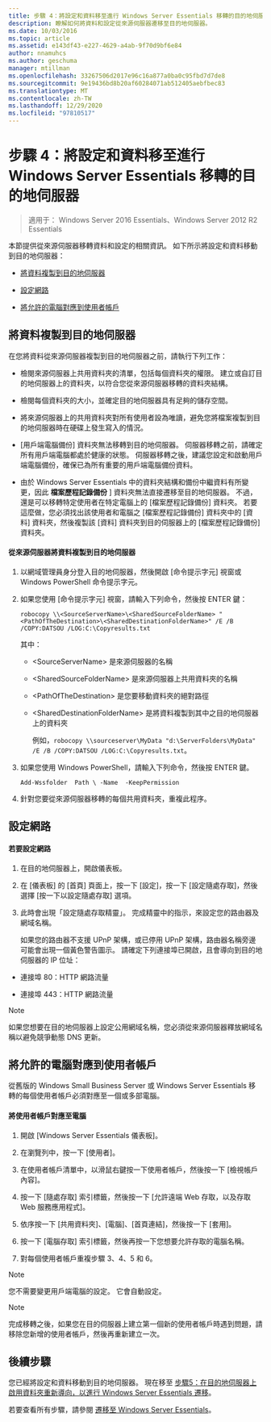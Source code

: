 ```yaml
---
title: 步驟 4：將設定和資料移至進行 Windows Server Essentials 移轉的目的地伺服器
description: 瞭解如何將資料和設定從來源伺服器遷移至目的地伺服器。
ms.date: 10/03/2016
ms.topic: article
ms.assetid: e143df43-e227-4629-a4ab-9f70d9bf6e84
author: nnamuhcs
ms.author: geschuma
manager: mtillman
ms.openlocfilehash: 33267506d2017e96c16a877a0ba0c95fbd7d7de8
ms.sourcegitcommit: 9e19436bd8b20af60284071ab512405aebfbec83
ms.translationtype: MT
ms.contentlocale: zh-TW
ms.lasthandoff: 12/29/2020
ms.locfileid: "97810517"
---
```

# <a name="step-4-move-settings-and-data-to-the-destination-server-for-windows-server-essentials-migration"></a>步驟 4：將設定和資料移至進行 Windows Server Essentials 移轉的目的地伺服器

>適用于： Windows Server 2016 Essentials、Windows Server 2012 R2 Essentials

本節提供從來源伺服器移轉資料和設定的相關資訊。 如下所示將設定和資料移動到目的地伺服器：

-   [將資料複製到目的地伺服器](Step-4--Move-settings-and-data-to-the-Destination-Server-for-Windows-Server-Essentials-migration.md#BKMK_CopyData)

-   [設定網路](Step-4--Move-settings-and-data-to-the-Destination-Server-for-Windows-Server-Essentials-migration.md#BKMK_Network)

-   [將允許的電腦對應到使用者帳戶](Step-4--Move-settings-and-data-to-the-Destination-Server-for-Windows-Server-Essentials-migration.md#BKMK_MapPermittedComputers)

##  <a name="copy-data-to-the-destination-server"></a><a name="BKMK_CopyData"></a> 將資料複製到目的地伺服器
 在您將資料從來源伺服器複製到目的地伺服器之前，請執行下列工作：

-   檢閱來源伺服器上共用資料夾的清單，包括每個資料夾的權限。 建立或自訂目的地伺服器上的資料夾，以符合您從來源伺服器移轉的資料夾結構。

-   檢閱每個資料夾的大小，並確定目的地伺服器具有足夠的儲存空間。

-   將來源伺服器上的共用資料夾對所有使用者設為唯讀，避免您將檔案複製到目的地伺服器時在硬碟上發生寫入的情況。

-   [用戶端電腦備份] 資料夾無法移轉到目的地伺服器。 伺服器移轉之前，請確定所有用戶端電腦都處於健康的狀態。 伺服器移轉之後，建議您設定和啟動用戶端電腦備份，確保已為所有重要的用戶端電腦備份資料。

-   由於 Windows Server Essentials 中的資料夾結構和備份中繼資料有所變更，因此 **檔案歷程記錄備份** ] 資料夾無法直接遷移至目的地伺服器。 不過，還是可以移轉特定使用者在特定電腦上的 [檔案歷程記錄備份] 資料夾。 若要這麼做，您必須找出該使用者和電腦之 [檔案歷程記錄備份] 資料夾中的 [資料] 資料夾，然後複製該 [資料] 資料夾到目的伺服器上的 [檔案歷程記錄備份] 資料夾。

#### <a name="to-copy-data-from-the-source-server-to-the-destination-server"></a>從來源伺服器將資料複製到目的地伺服器

1. 以網域管理員身分登入目的地伺服器，然後開啟 [命令提示字元] 視窗或 Windows PowerShell 命令提示字元。

2. 如果您使用 [命令提示字元] 視窗，請輸入下列命令，然後按 ENTER 鍵：

   `robocopy \\<SourceServerName>\<SharedSourceFolderName> "<PathOfTheDestination>\<SharedDestinationFolderName>" /E /B /COPY:DATSOU /LOG:C:\Copyresults.txt`

    其中：

   - \<SourceServerName\> 是來源伺服器的名稱

   - \<SharedSourceFolderName\> 是來源伺服器上共用資料夾的名稱

   - \<PathOfTheDestination\> 是您要移動資料夾的絕對路徑

   - \<SharedDestinationFolderName\> 是將資料複製到其中之目的地伺服器上的資料夾

     例如，`robocopy \\sourceserver\MyData "d:\ServerFolders\MyData" /E /B /COPY:DATSOU /LOG:C:\Copyresults.txt`。

3. 如果您使用 Windows PowerShell，請輸入下列命令，然後按 ENTER 鍵。

    `Add-Wssfolder  Path \ -Name  -KeepPermission`

4. 針對您要從來源伺服器移轉的每個共用資料夾，重複此程序。

##  <a name="configure-the-network"></a><a name="BKMK_Network"></a> 設定網路

#### <a name="to-configure-the-network"></a>若要設定網路

1. 在目的地伺服器上，開啟儀表板。

2. 在 [儀表板] 的 [首頁] 頁面上，按一下 [設定]，按一下 [設定隨處存取]，然後選擇 [按一下以設定隨處存取] 選項。

3. 此時會出現「設定隨處存取精靈」。 完成精靈中的指示，來設定您的路由器及網域名稱。

   如果您的路由器不支援 UPnP 架構，或已停用 UPnP 架構，路由器名稱旁邊可能會出現一個黃色警告圖示。 請確定下列連接埠已開啟，且會導向到目的地伺服器的 IP 位址：

-   連接埠 80：HTTP 網路流量

-   連接埠 443：HTTP 網路流量

> [!NOTE]
>  如果您想要在目的地伺服器上設定公用網域名稱，您必須從來源伺服器釋放網域名稱以避免競爭動態 DNS 更新。

##  <a name="map-permitted-computers-to-user-accounts"></a><a name="BKMK_MapPermittedComputers"></a> 將允許的電腦對應到使用者帳戶
 從舊版的 Windows Small Business Server 或 Windows Server Essentials 移轉的每個使用者帳戶必須對應至一個或多部電腦。

#### <a name="to-map-user-accounts-to-computers"></a>將使用者帳戶對應至電腦

1.  開啟 [Windows Server Essentials 儀表板]。

2.  在瀏覽列中，按一下 [使用者]。

3.  在使用者帳戶清單中，以滑鼠右鍵按一下使用者帳戶，然後按一下 [檢視帳戶內容]。

4.  按一下 [隨處存取] 索引標籤，然後按一下 [允許遠端 Web 存取，以及存取 Web 服務應用程式]。

5.  依序按一下 [共用資料夾]、[電腦]、[首頁連結]，然後按一下 [套用]。

6.  按一下 [電腦存取] 索引標籤，然後再按一下您想要允許存取的電腦名稱。

7.  對每個使用者帳戶重複步驟 3、4、5 和 6。

> [!NOTE]
>  您不需要變更用戶端電腦的設定。 它會自動設定。

> [!NOTE]
>  完成移轉之後，如果您在目的伺服器上建立第一個新的使用者帳戶時遇到問題，請移除您新增的使用者帳戶，然後再重新建立一次。

## <a name="next-steps"></a>後續步驟
 您已經將設定和資料移動到目的地伺服器。 現在移至 [步驟5：在目的地伺服器上啟用資料夾重新導向，以進行 Windows Server Essentials 遷移](Step-5--Enable-folder-redirection-on-the-Destination-Server-for-Windows-Server-Essentials-migration.md)。


若要查看所有步驟，請參閱 [遷移至 Windows Server Essentials](Migrate-from-Previous-Versions-to-Windows-Server-Essentials-or-Windows-Server-Essentials-Experience.md)。

